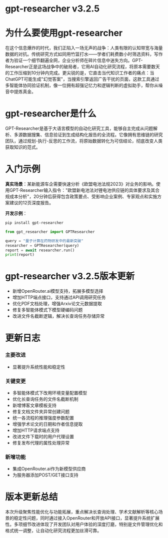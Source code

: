 # gpt-researcher v3.2.5
# 为什么要使用gpt-researcher  
在这个信息爆炸的时代，我们正陷入一场无声的战争：人类有限的认知带宽与海量数据的对抗。传统研究方式如同用竹篮打水——学者们耗费数小时筛选资料，写作者为验证一个细节翻遍全网，企业分析师在碎片信息中迷失方向。GPT-Researcher正是这场战争中的破局者，它用AI自动化研究流程，将原本需要数天的工作压缩到10分钟内完成。更尖锐的是，它直击当代知识工作者的痛点：当ChatGPT可能生成"幻觉答案"，当搜索引擎返回广告干扰的页面，这款工具通过多智能体协同验证机制，像一位拥有超强记忆力和逻辑判断的虚拟助手，帮你从噪音中提炼真金。  

# gpt-researcher是什么  
GPT-Researcher是基于大语言模型的自动化研究工具，能够自主完成从问题解析、多源数据搜集、信息验证到生成结构化报告的全流程。它像拥有思维链的研究团队，通过规划-执行-反思的工作流，将原始数据转化为可信结论，彻底改变人类获取知识的范式。  

# 入门示例  
**真实场景**：某新能源车企需要快速分析《欧盟电池法规2023》对业务的影响。使用GPT-Researcher输入指令："欧盟新电池法对锂电池供应链的具体要求及其合规成本分析"，20分钟后获得包含政策要点、受影响企业案例、专家观点和实施方案建议的12页深度报告。  

**开发示例**：  
```bash
pip install gpt-researcher
```
```python
from gpt_researcher import GPTResearcher

query = "量子计算在药物研发中的最新突破"
researcher = GPTResearcher(query)
report = await researcher.run()
print(report)
```  

# gpt-researcher v3.2.5版本更新  
- 新增OpenRouter.ai模型支持，拓展多模型选择  
- 增加HTTP端点接口，支持通过API调用研究任务  
- 优化PDF文档处理，增强Arxiv论文元数据提取  
- 修复多智能体模式下模型硬编码问题  
- 改进文件名截断逻辑，解决长查询任务存储异常  

# 更新日志  
### 主要改进  
- 显著提升系统性能和稳定性  

### 关键变更  
- 多智能体模式下改用环境变量配置模型  
- 优化长查询任务的文件名截断机制  
- 新增博客文章模板支持  
- 修复文档文件夹异常创建问题  
- 统一各流程的推理强度参数配置  
- 增强学术论文的日期和作者信息提取  
- 增加HTTP请求端点支持  
- 改进文件下载时的用户代理设置  
- 修复发布代理的属性处理异常  

### 新增功能  
- 集成OpenRouter.ai作为新模型供应商  
- 为服务器添加POST/GET接口支持  

# 版本更新总结  
本次升级聚焦性能优化与功能拓展，重点解决长查询处理、学术文献解析等核心场景的稳定性问题，同时通过接入OpenRouter和开放API接口，显著提升系统扩展性。多项细节改进体现了开发团队对用户体验的深度打磨，特别是文件管理优化和格式统一调整，让自动化研究流程更加丝滑可靠。